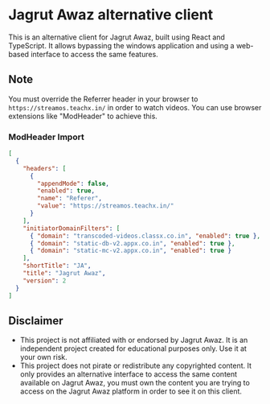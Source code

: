 # Jagrut Awaz alternative client

This is an alternative client for Jagrut Awaz, built using React and TypeScript. It allows bypassing the windows application and using a web-based interface to access the same features.

## Note

You must override the Referrer header in your browser to `https://streamos.teachx.in/` in order to watch videos. You can use browser extensions like "ModHeader" to achieve this.

### ModHeader Import

```json
[
  {
    "headers": [
      {
        "appendMode": false,
        "enabled": true,
        "name": "Referer",
        "value": "https://streamos.teachx.in/"
      }
    ],
    "initiatorDomainFilters": [
      { "domain": "transcoded-videos.classx.co.in", "enabled": true },
      { "domain": "static-db-v2.appx.co.in", "enabled": true },
      { "domain": "static-mc-v2.appx.co.in", "enabled": true }
    ],
    "shortTitle": "JA",
    "title": "Jagrut Awaz",
    "version": 2
  }
]
```

## Disclaimer

- This project is not affiliated with or endorsed by Jagrut Awaz. It is an independent project created for educational purposes only. Use it at your own risk.
- This project does not pirate or redistribute any copyrighted content. It only provides an alternative interface to access the same content available on Jagrut Awaz, you must own the content you are trying to access on the Jagrut Awaz platform in order to see it on this client.
